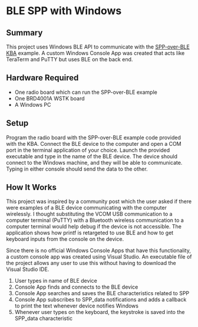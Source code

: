 # BLE SPP with Windows #

## Summary ##

This project uses Windows BLE API to communicate with the [SPP-over-BLE KBA](https://www.silabs.com/community/wireless/bluetooth/knowledge-base.entry.html/2017/04/13/spp-over-ble_c_examp-mnoe) example. A custom Windows Console App was created that acts like TeraTerm and PuTTY but uses BLE on the back end.

## Hardware Required ##

- One radio board which can run the SPP-over-BLE example
- One BRD4001A WSTK board
- A Windows PC

## Setup ##

Program the radio board with the SPP-over-BLE example code provided with the KBA. Connect the BLE device to the computer and open a COM port in the terminal application of your choice. Launch the provided executable and type in the name of the BLE device. The device should connect to the Windows machine, and they will be able to communicate. Typing in either console should send the data to the other.

## How It Works ##

This project was inspired by a community post which the user asked if there were examples of a BLE device communicating with the computer wirelessly. I thought substituting the VCOM USB communication to a computer terminal (PuTTY) with a Bluetooth wireless communication to a computer terminal would help debug if the device is not accessible. The application shows how printf is retargeted to use BLE and how to get keyboard inputs from the console on the device.

Since there is no official Windows Console Apps that have this functionality, a custom console app was created using Visual Studio. An executable file of the project allows any user to use this without having to download the Visual Studio IDE.

1. User types in name of BLE device
2. Console App finds and connects to the BLE device
3. Console App searches and saves the BLE characteristics related to SPP
4. Console App subscribes to SPP_data notifications and adds a callback to print the text whenever device notifies Windows
5. Whenever user types on the keyboard, the keystroke is saved into the SPP_data characteristic
